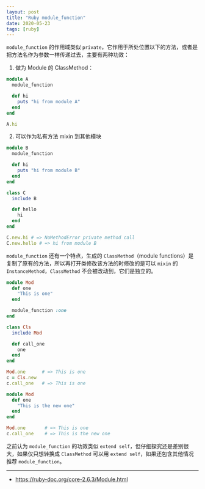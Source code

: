 ```yaml
---
layout: post
title: "Ruby module_function"
date: 2020-05-23
tags: [ruby]
---
```


`module_function` 的作用域类似 `private`，它作用于所处位置以下的方法，或者是把方法名作为参数一样传递过去，主要有两种功效：

1. 做为 Module 的 ClassMethod：

```ruby
module A
  module_function

  def hi
    puts "hi from module A"
  end
end

A.hi
```

2. 可以作为私有方法 mixin 到其他模块

```ruby
module B
  module_function

  def hi
    puts "hi from module B"
  end
end

class C
  include B

  def hello
    hi
  end
end

C.new.hi # => NoMethodError private method call
C.new.hello # => hi from module B
```

`module_function` 还有一个特点，生成的 `ClassMethod`（module functions）是复制了原有的方法，所以再打开类修改该方法的时修改的是可以 `mixin` 的 `InstanceMethod`，`ClassMethod` 不会被改动到，它们是独立的。

```ruby
module Mod
  def one
    "This is one"
  end

  module_function :one
end

class Cls
  include Mod

  def call_one
    one
  end
end

Mod.one      # => This is one
c = Cls.new
c.call_one   # => This is one

module Mod
  def one
    "This is the new one"
  end
end

Mod.one       # => This is one
c.call_one    # => This is the new one
```

之前认为 `module_function` 的功效类似 `extend self`，但仔细探究还是差别很大，如果仅只想转换成 `ClassMethod` 可以用 `extend self`，如果还包含其他情况推荐 `module_function`。

---

* https://ruby-doc.org/core-2.6.3/Module.html
